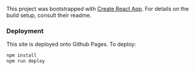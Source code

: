 This project was bootstrapped with [Create React App](https://github.com/facebook/create-react-app). For details on the build setup, consult their readme.

### Deployment

This site is deployed onto Github Pages. To deploy:

```bash
npm install
npm run deploy
```
